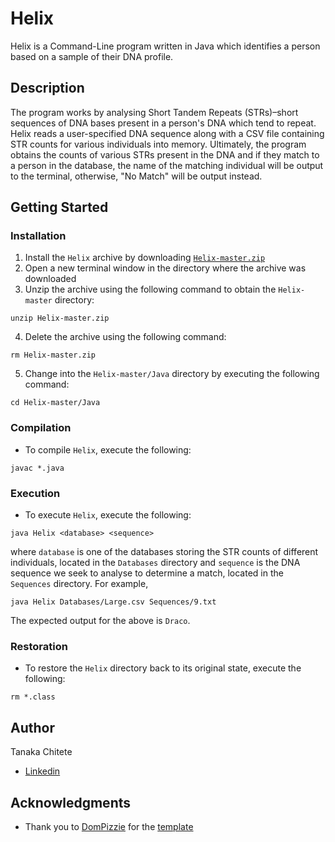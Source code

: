 # Helix

Helix is a Command-Line program written in Java which identifies a person based on a sample of their DNA profile.

## Description

The program works by analysing Short Tandem Repeats (STRs)–short sequences of DNA bases present in a person's DNA which
tend to repeat. Helix reads a user-specified DNA sequence along with a CSV file containing STR counts for various individuals
into memory. Ultimately, the program obtains the counts of various STRs present in the DNA and if they match to a person in
the database, the name of the matching individual will be output to the terminal, otherwise, "No Match" will be output instead. 

## Getting Started

### Installation

1. Install the ```Helix``` archive by downloading [```Helix-master.zip```](https://github.com/tchitete1/Helix/archive/master.zip)
2. Open a new terminal window in the directory where the archive was downloaded
3. Unzip the archive using the following command to obtain the ```Helix-master``` directory:
```
unzip Helix-master.zip
```
4. Delete the archive using the following command:
```
rm Helix-master.zip
```
5. Change into the ```Helix-master/Java``` directory by executing the following command:
```
cd Helix-master/Java
```
### Compilation

* To compile ```Helix```, execute the following:
```
javac *.java
```

### Execution

* To execute ```Helix```, execute the following:
```
java Helix <database> <sequence>
```
where ```database``` is one of the databases storing the STR counts of different individuals, located in the ```Databases``` 
directory and ```sequence``` is the DNA sequence we seek to analyse to determine a match, located in the ```Sequences``` directory. For example,
```
java Helix Databases/Large.csv Sequences/9.txt
```
The expected output for the above is ```Draco```.

### Restoration

* To restore the ```Helix``` directory back to its original state, execute the following:
```
rm *.class
```

## Author

Tanaka Chitete
* [Linkedin](https://www.linkedin.com/in/tanaka-chitete/)

## Acknowledgments

* Thank you to [DomPizzie](https://github.com/DomPizzie) for the [template](https://gist.github.com/DomPizzie/7a5ff55ffa9081f2de27c315f5018afc)
